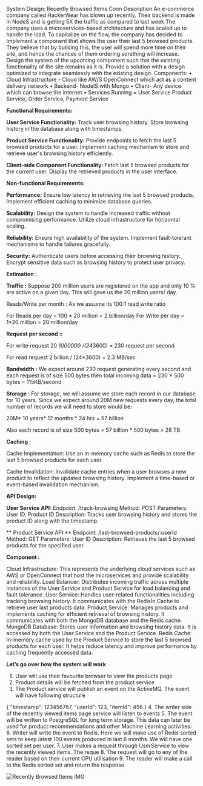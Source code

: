 System Design: Recently Browsed
Items
Conn
Description
An e-commerce company called HackerWear has blown up recently. Their backend is made in NodeS and is getting 5X the traffic as compared to last week
The company uses a microservices-based architecture and has scaled up to handle the load. To capitalize on the flow, the company has decided to Implement a component that shows the user their last 5 browsed products.
They belleve that by bullding this, the user will spend more time on their site, and hence the chances of them ordering sorething will increase.
Design the system of the upcoming component such that the existing functionality of the site remains as it is. Provide a solution with a design optimized to integrate seamlessly with the existing design.
Components:
• Cloud Infrastructure - Cloud like AW/S OpenConnect which act as a content delivery network
• Backend- NodelS with Mongo
• Client- Any device which can browse the internet
• Services Running = User Service Product Service, Order Servica, Payment Service



**Functional Requirements:**

**User Service Functionality:**
  Track user browsing history.
  Store browsing history in the database along with timestamps.

**Product Service Functionality:**
  Provide endpoints to fetch the last 5 browsed products for a user.
  Implement caching mechanism to store and retrieve user's browsing history efficiently.

**Client-side Component Functionality:**
  Fetch last 5 browsed products for the current user.
  Display the retrieved products in the user interface.

**Non-functional Requirements:**

**Performance:**
  Ensure low latency in retrieving the last 5 browsed products.
  Implement efficient caching to minimize database queries.

**Scalability:**
  Design the system to handle increased traffic without compromising performance.
  Utilize cloud infrastructure for horizontal scaling.

**Reliability:**
  Ensure high availability of the system.
  Implement fault-tolerant mechanisms to handle failures gracefully.

**Security:**
  Authenticate users before accessing their browsing history.
  Encrypt sensitive data such as browsing history to protect user privacy.

**Estimation :**

**Traffic :**
Suppose 200 million users are registered on the app and only 10 % are active on a given day. This will gave us the 20 million users/ day.


Reads/Write per month :
As we assume its 100:1 read write ratio 

For Reads per day = 100 * 20 million = 2 billion/day
For Write per day =  1*20 million = 20 million/day

**Request per second =**

For write request
20 *1000000 /(24*3600) =  230 request per second

For read request
2 billion / (24*3600) = 2.3 MB/sec

**Bandwidth :**
We expect around 230 request generating every second and each request is of size 500 bytes then total incoming data =
230 * 500 bytes = 115KB/second


**Storage :**
For storage, we will assume we store each record in our database for 10 years. 
Since we expect around 20M new requests every day, the total number of records we will need to store would be:

20M* 10 years* 12 months * 24 hrs = 57 billion

Also each record is of size 500 bytes = 57 billion * 500 bytes = 28 TB


**Caching :**

Cache Implementation:
   Use an in-memory cache such as Redis to store the last 5 browsed products for each user.

Cache Invalidation:
   Invalidate cache entries when a user browses a new product to reflect the updated browsing history.
   Implement a time-based or event-based invalidation mechanism.


**API Design:**

**User Service API:**
   Endpoint: /track-browsing
   Method: POST
   Parameters: User ID, Product ID
   Description: Tracks user browsing history and stores the product ID along with the timestamp.

**
Product Service API:**
   Endpoint: /last-browsed-products/:userId
   Method: GET
   Parameters: User ID
   Description: Retrieves the last 5 browsed products for the specified user.


**Component :**

Cloud Infrastructure: This represents the underlying cloud services such as AWS or OpenConnect that host the microservices and provide scalability and reliability.
Load Balancer: Distributes incoming traffic across multiple instances of the User Service and Product Service for load balancing and fault tolerance.
User Service: Handles user-related functionalities including tracking browsing history. It communicates with the RedisIn Cache to retrieve user last products data.
Product Service: Manages products and implements caching for efficient retrieval of browsing history. It communicates with both the MongoDB database and the Redis cache.
MongoDB Database: Stores user information and browsing history data. It is accessed by both the User Service and the Product Service.
Redis Cache: In-memory cache used by the Product Service to store the last 5 browsed products for each user. It helps reduce latency and improve performance by caching frequently accessed data.


**Let’s go over how the system will work**

1. User will use their favourite browser to view the products page
2. Product details will be fetched from the product service
3. The Product service will publish an event on the ActiveMQ. The event will have following structure

{
"timestamp": 123456767,
"userId": 123,
"itemId": 456
}
4. The writer side of the recently viewed items page service will listen to events
5. The event will be written to PostgreSQL for long term storage. This data can later be used for product recommendations and other Machine Learning activities.
6. Writer will write the event to Redis. Here we will make use of Redis sorted sets to keep latest 100 events produced in last 6 months. 
   We will have one sorted set per user.
7. User makes a request through UserService to view the recently viewed items. The reque
8. The request will go to any of the reader based on their current CPU utilisation
9. The reader will make a call to the Redis sorted set and return the response


![Recently Browsed Items IMG](https://github.com/shubhammahawar/System-Design/assets/22192051/1543ee62-4749-4538-9123-ff72fbae0972)







